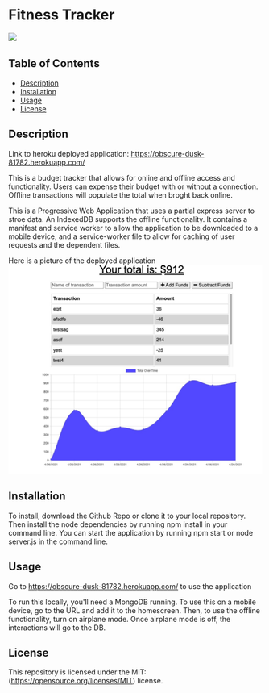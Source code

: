 # Fitness Tracker
![](https://img.shields.io/badge/License-MIT-yellow.svg)


## Table of Contents
* [Description](#description)
* [Installation](#installation)
* [Usage](#usage)
* [License](#license)


## Description
Link to heroku deployed application: https://obscure-dusk-81782.herokuapp.com/

This is a budget tracker that allows for online and offline access and functionality. Users can expense their budget with or without a connection. Offline transactions will populate the total when broght back online. 

This is a Progressive Web Application that uses a partial express server to stroe data. An IndexedDB supports the offline functionality. It contains a manifest and service worker to allow the application to be downloaded to a mobile device, and a service-worker file to allow for caching of user requests and the dependent files. 

Here is a picture of the deployed application
![demo-image](./images/6B6FB942-B896-4DBF-AA22-89CD93676B07.jpeg) 



## Installation
To install, download the Github Repo or clone it to your local repository. Then install the node dependencies by running npm install in your command line. You can start the application by running npm start or node server.js in the command line. 

## Usage
Go to https://obscure-dusk-81782.herokuapp.com/ to use the application

To run this locally, you'll need a MongoDB running. To use this on a mobile device, go to the URL and add it to the homescreen. Then, to use the offline functionality, turn on airplane mode. Once airplane mode is off, the interactions will go to the DB. 

## License
This repository is licensed under the MIT: (https://opensource.org/licenses/MIT) license.

